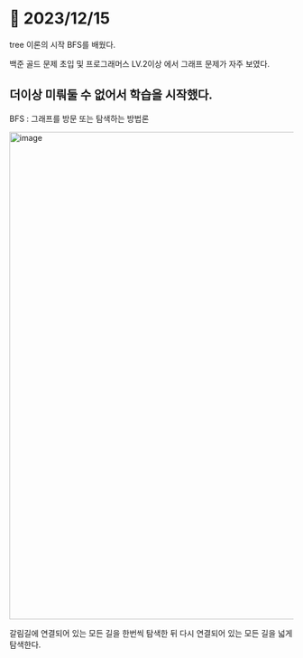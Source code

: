 # 📅 2023/12/15

tree 이론의 시작 BFS를 배웠다.

백준 골드 문제 초입 및 프로그래머스 LV.2이상 에서 그래프 문제가 자주 보였다.

더이상 미뤄둘 수 없어서 학습을 시작했다.
-------------------------------------
BFS : 그래프를 방문 또는 탐색하는 방법론

<img width="863" alt="image" src="https://www.urbanbrush.net/web/wp-content/uploads/edd/2023/02/urban-20230228144115810458.jpg">

갈림길에 연결되어 있는 모든 길을 한번씩 탐색한 뒤 다시 연결되어 있는 모든 길을 넓게 탐색한다.
